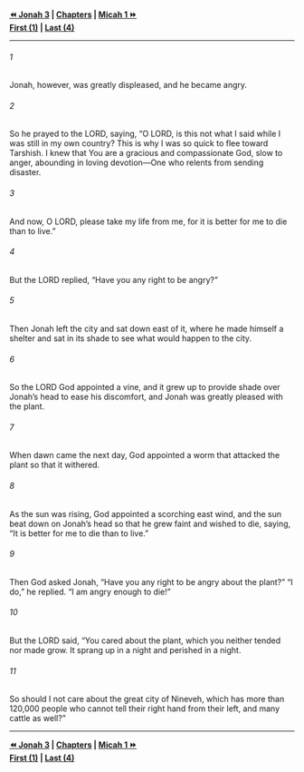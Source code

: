   
**[⏪ Jonah 3](./Jonah%203.md) | [Chapters](./_index.md) | [Micah 1 ⏩](../44.33%20Micah/Micah%201.md)**  
**[First (1)](./Jonah%201.md) | [Last (4)](Jonah%204.md)**  
  
---  
  
###### 1  
Jonah, however, was greatly displeased, and he became angry.  
  
###### 2  
So he prayed to the LORD, saying, “O LORD, is this not what I said while I was still in my own country? This is why I was so quick to flee toward Tarshish. I knew that You are a gracious and compassionate God, slow to anger, abounding in loving devotion—One who relents from sending disaster.  
  
###### 3  
And now, O LORD, please take my life from me, for it is better for me to die than to live.”  
  
###### 4  
But the LORD replied, “Have you any right to be angry?”  
  
###### 5  
Then Jonah left the city and sat down east of it, where he made himself a shelter and sat in its shade to see what would happen to the city.  
  
###### 6  
So the LORD God appointed a vine, and it grew up to provide shade over Jonah’s head to ease his discomfort, and Jonah was greatly pleased with the plant.  
  
###### 7  
When dawn came the next day, God appointed a worm that attacked the plant so that it withered.  
  
###### 8  
As the sun was rising, God appointed a scorching east wind, and the sun beat down on Jonah’s head so that he grew faint and wished to die, saying, “It is better for me to die than to live.”  
  
###### 9  
Then God asked Jonah, “Have you any right to be angry about the plant?” “I do,” he replied. “I am angry enough to die!”  
  
###### 10  
But the LORD said, “You cared about the plant, which you neither tended nor made grow. It sprang up in a night and perished in a night.  
  
###### 11  
So should I not care about the great city of Nineveh, which has more than 120,000 people who cannot tell their right hand from their left, and many cattle as well?”  
  
  
---  
  
**[⏪ Jonah 3](./Jonah%203.md) | [Chapters](./_index.md) | [Micah 1 ⏩](../44.33%20Micah/Micah%201.md)**  
**[First (1)](./Jonah%201.md) | [Last (4)](Jonah%204.md)**  
  
